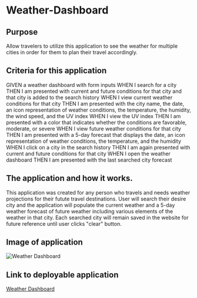 # Weather-Dashboard

## Purpose

Allow travelers to utilize this application to see the weather for multiple cities in order for them to plan their travel accordingly.

## Criteria for this application

GIVEN a weather dashboard with form inputs
WHEN I search for a city
THEN I am presented with current and future conditions for that city and that city is added to the search history
WHEN I view current weather conditions for that city
THEN I am presented with the city name, the date, an icon representation of weather conditions, the temperature, the humidity, the wind speed, and the UV index
WHEN I view the UV index
THEN I am presented with a color that indicates whether the conditions are favorable, moderate, or severe
WHEN I view future weather conditions for that city
THEN I am presented with a 5-day forecast that displays the date, an icon representation of weather conditions, the temperature, and the humidity
WHEN I click on a city in the search history
THEN I am again presented with current and future conditions for that city
WHEN I open the weather dashboard
THEN I am presented with the last searched city forecast

## The application and how it works.

This application was created for any person who travels and needs weather projections for their futute travel destinations. User will search their desire city and the application will populate the current weather and a 5-day weather forecast of future weather including various elements of the weather in that city. Each searched city will remain saved in the website for future reference until user clicks "clear" button.


## Image of application

![Weather Dashboard]()

## Link to deployable application

[Weather Dashboard](https://jessiferizzo.github.io/Weather-Dashboard/)